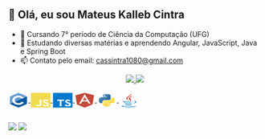 <!--<img src="https://cdn.discordapp.com/attachments/1053792279275507715/1053792904608481280/PB_Business_Card.png">-->

##

## :space_invader: Olá, eu sou Mateus Kalleb Cintra

- 🔭 Cursando 7° período de Ciência da Computação (UFG)
- 🌱 Estudando diversas matérias e aprendendo Angular, JavaScript, Java e Spring Boot
- 📫 Contato pelo email: cassintra1080@gmail.com



<div align="center">
  <a href="https://github.com/kallebcintra">
  <img height="165em" src="https://github-readme-stats.vercel.app/api?username=kallebcintra&show_icons=true&theme=dark&include_all_commits=true&count_private=true"/>
  <img height="165em" src="https://github-readme-stats.vercel.app/api/top-langs/?username=kallebcintra&layout=compact&langs_count=7&theme=dark"/>
</div>

<div style="display: inline_block"><br>
  <img align="center" alt="Kalleb-C" height="30" width="40" src="https://raw.githubusercontent.com/devicons/devicon/master/icons/c/c-original.svg">
  <img align="center" alt="Kalleb-Js" height="30" width="40" src="https://raw.githubusercontent.com/devicons/devicon/master/icons/javascript/javascript-plain.svg">
  <img align="center" alt="Kalleb-Js" height="30" width="40" src="https://raw.githubusercontent.com/devicons/devicon/master/icons/typescript/typescript-plain.svg">
  <img align="center" alt="Kalleb-Js" height="30" width="40" src="https://raw.githubusercontent.com/devicons/devicon/master/icons/angularjs/angularjs-plain.svg">
  <img align="center" alt="Kalleb-Js" height="30" width="40" src="https://raw.githubusercontent.com/devicons/devicon/master/icons/python/python-original.svg">
  <img align="center" alt="Kalleb-Js" height="30" width="40" src="https://raw.githubusercontent.com/devicons/devicon/master/icons/java/java-original.svg">
</div>

##

<div> 
  <a href="https://instagram.com/kallebcintra" target="_blank"><img src="https://img.shields.io/badge/-Instagram-%23E4405F?style=for-the-badge&logo=instagram&logoColor=white" target="_blank"></a>
  <a href = "mailto:cassintra1080@@gmail.com"><img src="https://img.shields.io/badge/-Gmail-%23333?style=for-the-badge&logo=gmail&logoColor=white" target="_blank"></a>
  
<!--  ![Snake animation](https://github.com/kallebcintra/kallebcintra/blob/output/github-contribution-grid-snake.svg)-->
</div>
